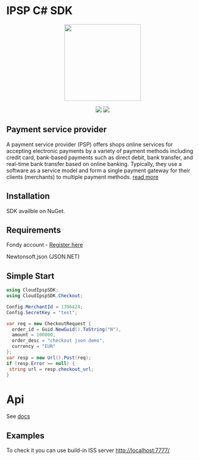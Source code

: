 # IPSP C# SDK

<p align="center">
  <img width="200" height="200" src="https://avatars0.githubusercontent.com/u/15383021?s=200&v=4">
</p>
<p align="center">
	<a href="https://www.nuget.org/packages/CloudIpspSDK/"><img src="https://img.shields.io/nuget/v/CloudIpspSDK.svg" /></a>
	<a href="https://www.nuget.org/packages/CloudIpspSDK/"><img src="https://img.shields.io/nuget/dt/CloudIpspSDK.svg" /></a>
</p>

## Payment service provider
A payment service provider (PSP) offers shops online services for accepting electronic payments by a variety of payment methods including credit card, bank-based payments such as direct debit, bank transfer, and real-time bank transfer based on online banking. Typically, they use a software as a service model and form a single payment gateway for their clients (merchants) to multiple payment methods. 
[read more](https://en.wikipedia.org/wiki/Payment_service_provider)

## Installation

SDK availble on NuGet.

## Requirements

Fondy account - [Register here](https://portal.fondy.eu/mportal/#/account/registration)

Newtonsoft.json (JSON.NET)


## Simple Start
```csharp
using CloudIpspSDK;
using CloudIpspSDK.Checkout;

Config.MerchantId = 1396424;
Config.SecretKey = "test";

var req = new CheckoutRequest {
  order_id = Guid.NewGuid().ToString("N"),
  amount = 100000,
  order_desc = "checkout json demo",
  currency = "EUR"
};
var resp = new Url().Post(req);
if (resp.Error == null) {
 string url = resp.checkout_url;
}
```
# Api

See [docs](https://docs.fondy.eu/)
## Examples
To check it you can use build-in ISS server
[http://localhost:7777/](http://localhost:7777/)
